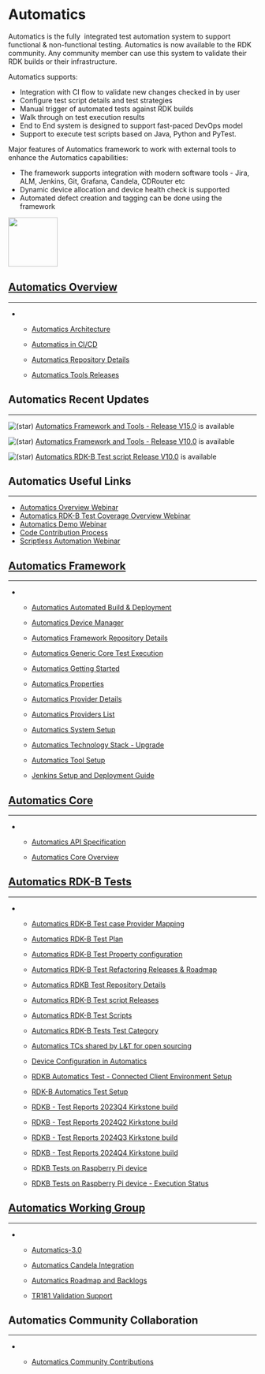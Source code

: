 # Automatics

Automatics is the fully  integrated test automation system to support
functional & non-functional testing. Automatics is now available to the
RDK community. Any community member can use this system to validate
their RDK builds or their infrastructure.

Automatics supports:

-   Integration with CI flow to validate new changes checked in by user
-   Configure test script details and test strategies
-   Manual trigger of automated tests against RDK builds
-   Walk through on test execution results
-   End to End system is designed to support fast-paced DevOps model
-   Support to execute test scripts based on Java, Python and PyTest.

Major features of Automatics framework to work with external tools to
enhance the Automatics capabilities:

-   The framework supports integration with modern software tools -
    Jira, ALM, Jenkins, Git, Grafana, Candela, CDRouter etc
-   Dynamic device allocation and device health check is supported
-   Automated defect creation and tagging can be done using the
    framework

  

  

  

  

  

[<span class="confluence-embedded-file-wrapper image-center-wrapper confluence-embedded-manual-size"><img
src="./Automatics%20Collaboration%20-%20RDK%20-%20RDK%20Central%20Wiki_files/automatics-logo.png"
class="confluence-embedded-image confluence-thumbnail image-center"
draggable="false"
data-image-src="/download/attachments/149882256/automatics-logo.png?version=1&amp;modificationDate=1642535337000&amp;api=v2"
data-unresolved-comment-count="0" data-linked-resource-id="188523227"
data-linked-resource-version="1" data-linked-resource-type="attachment"
data-linked-resource-default-alias="automatics-logo.png"
data-base-url="https://wiki.rdkcentral.com"
data-linked-resource-content-type="image/png"
data-linked-resource-container-id="149882256"
data-linked-resource-container-version="101" width="100" /></span>](https://wiki.rdkcentral.com/display/RDK/Automatics+RDKB+Tests+Validation+Setup)

## [Automatics Overview](https://wiki.rdkcentral.com/display/RDK/Automatics+Overview)

------------------------------------------------------------------------

-   -   <span class="no-children icon"></span>

        <span id="childrenspan182749352-1"
        class="plugin_pagetree_children_span"> [Automatics
        Architecture](https://wiki.rdkcentral.com/display/RDK/Automatics+Architecture)
        </span>

    -   <a
        href="https://wiki.rdkcentral.com/display/RDK/Automatics+Collaboration#"
        id="plusminus254399978-1"
        class="plugin_pagetree_childtoggle aui-icon aui-icon-small aui-iconfont-chevron-right"
        role="button" tabindex="0" data-type="toggle" data-page-id="254399978"
        data-tree-id="1" aria-expanded="false"
        aria-label="Expand item Automatics in CI/CD"></a>

        <span id="childrenspan254399978-1"
        class="plugin_pagetree_children_span"> [Automatics in
        CI/CD](https://wiki.rdkcentral.com/pages/viewpage.action?pageId=254399978)
        </span>

    -   <span class="no-children icon"></span>

        <span id="childrenspan188523202-1"
        class="plugin_pagetree_children_span"> [Automatics Repository
        Details](https://wiki.rdkcentral.com/display/RDK/Automatics+Repository+Details)
        </span>

    -   <a
        href="https://wiki.rdkcentral.com/display/RDK/Automatics+Collaboration#"
        id="plusminus193140722-1"
        class="plugin_pagetree_childtoggle aui-icon aui-icon-small aui-iconfont-chevron-right"
        role="button" tabindex="0" data-type="toggle" data-page-id="193140722"
        data-tree-id="1" aria-expanded="false"
        aria-label="Expand item Automatics Tools Releases"></a>

        <span id="childrenspan193140722-1"
        class="plugin_pagetree_children_span"> [Automatics Tools
        Releases](https://wiki.rdkcentral.com/display/RDK/Automatics+Tools+Releases)
        </span>

  

## Automatics Recent Updates

------------------------------------------------------------------------

<img
src="./Automatics%20Collaboration%20-%20RDK%20-%20RDK%20Central%20Wiki_files/star_yellow.svg"
class="emoticon emoticon-yellow-star" data-emoticon-name="yellow-star"
data-emoji-short-name=":yellow-star:" alt="(star)" /> <a
href="https://wiki.rdkcentral.com/pages/viewpage.action?spaceKey=ASP&amp;title=Automatics+Framework+and+Tools+-+Release+V15.0"
rel="nofollow">Automatics Framework and Tools - Release V15.0</a> is
available

<img
src="./Automatics%20Collaboration%20-%20RDK%20-%20RDK%20Central%20Wiki_files/star_yellow.svg"
class="emoticon emoticon-yellow-star" data-emoticon-name="yellow-star"
data-emoji-short-name=":yellow-star:" alt="(star)" /> <a
href="https://wiki.rdkcentral.com/display/ASP/Automatics+Framework+and+Tools+-+Release+V10.0"
rel="nofollow">Automatics Framework and Tools - Release V10.0</a> is
available

<img
src="./Automatics%20Collaboration%20-%20RDK%20-%20RDK%20Central%20Wiki_files/star_yellow.svg"
class="emoticon emoticon-yellow-star" data-emoticon-name="yellow-star"
data-emoji-short-name=":yellow-star:" alt="(star)" /> <a
href="https://wiki.rdkcentral.com/display/ASP/Automatics+RDK-B+Test+script+Release+V10.0"
rel="nofollow">Automatics RDK-B Test script Release V10.0</a> is
available

  

  

## Automatics Useful Links

------------------------------------------------------------------------

-   <a
    href="https://wiki.rdkcentral.com/courses/playcourse.action?course=198246499&amp;capsule=1"
    rel="nofollow">Automatics Overview Webinar</a>
-   <a
    href="https://wiki.rdkcentral.com/courses/playcourse.action?course=198251679&amp;capsule=1"
    rel="nofollow">Automatics RDK-B Test Coverage Overview Webinar</a>
-   <a
    href="https://wiki.rdkcentral.com/courses/playcourse.action?course=198254173&amp;capsule=7"
    rel="nofollow">Automatics Demo Webinar</a>
-   <a
    href="https://wiki.rdkcentral.com/display/RDK/Code+Contribution+Process"
    rel="nofollow">Code Contribution Process</a>
-   <a
    href="https://wiki.rdkcentral.com/display/WEBINARS/Scriptless+Automation+through+Automatics"
    rel="nofollow">Scriptless Automation Webinar</a>

  

  

## [Automatics Framework](https://wiki.rdkcentral.com/display/RDK/Automatics+Framework)

------------------------------------------------------------------------

-   -   <a
        href="https://wiki.rdkcentral.com/display/RDK/Automatics+Collaboration#"
        id="plusminus213599469-2"
        class="plugin_pagetree_childtoggle aui-icon aui-icon-small aui-iconfont-chevron-right"
        role="button" tabindex="0" data-type="toggle" data-page-id="213599469"
        data-tree-id="2" aria-expanded="false"
        aria-label="Expand item Automatics Automated Build &amp; Deployment"></a>

        <span id="childrenspan213599469-2"
        class="plugin_pagetree_children_span"> [Automatics Automated
        Build &
        Deployment](https://wiki.rdkcentral.com/pages/viewpage.action?pageId=213599469)
        </span>

    -   <a
        href="https://wiki.rdkcentral.com/display/RDK/Automatics+Collaboration#"
        id="plusminus193140589-2"
        class="plugin_pagetree_childtoggle aui-icon aui-icon-small aui-iconfont-chevron-right"
        role="button" tabindex="0" data-type="toggle" data-page-id="193140589"
        data-tree-id="2" aria-expanded="false"
        aria-label="Expand item Automatics Device Manager"></a>

        <span id="childrenspan193140589-2"
        class="plugin_pagetree_children_span"> [Automatics Device
        Manager](https://wiki.rdkcentral.com/display/RDK/Automatics+Device+Manager)
        </span>

    -   <span class="no-children icon"></span>

        <span id="childrenspan182749176-2"
        class="plugin_pagetree_children_span"> [Automatics Framework
        Repository
        Details](https://wiki.rdkcentral.com/display/RDK/Automatics+Framework+Repository+Details)
        </span>

    -   <span class="no-children icon"></span>

        <span id="childrenspan193145350-2"
        class="plugin_pagetree_children_span"> [Automatics Generic Core
        Test
        Execution](https://wiki.rdkcentral.com/display/RDK/Automatics+Generic+Core+Test+Execution)
        </span>

    -   <span class="no-children icon"></span>

        <span id="childrenspan182749377-2"
        class="plugin_pagetree_children_span"> [Automatics Getting
        Started](https://wiki.rdkcentral.com/display/RDK/Automatics+Getting+Started)
        </span>

    -   <span class="no-children icon"></span>

        <span id="childrenspan149883220-2"
        class="plugin_pagetree_children_span"> [Automatics
        Properties](https://wiki.rdkcentral.com/display/RDK/Automatics+Properties)
        </span>

    -   <span class="no-children icon"></span>

        <span id="childrenspan193144249-2"
        class="plugin_pagetree_children_span"> [Automatics Provider
        Details](https://wiki.rdkcentral.com/display/RDK/Automatics+Provider+Details)
        </span>

    -   <a
        href="https://wiki.rdkcentral.com/display/RDK/Automatics+Collaboration#"
        id="plusminus198248847-2"
        class="plugin_pagetree_childtoggle aui-icon aui-icon-small aui-iconfont-chevron-right"
        role="button" tabindex="0" data-type="toggle" data-page-id="198248847"
        data-tree-id="2" aria-expanded="false"
        aria-label="Expand item Automatics Providers List"></a>

        <span id="childrenspan198248847-2"
        class="plugin_pagetree_children_span"> [Automatics Providers
        List](https://wiki.rdkcentral.com/display/RDK/Automatics+Providers+List)
        </span>

    -   <span class="no-children icon"></span>

        <span id="childrenspan208045907-2"
        class="plugin_pagetree_children_span"> [Automatics System
        Setup](https://wiki.rdkcentral.com/display/RDK/Automatics+System+Setup)
        </span>

    -   <span class="no-children icon"></span>

        <span id="childrenspan300024916-2"
        class="plugin_pagetree_children_span"> [Automatics Technology
        Stack -
        Upgrade](https://wiki.rdkcentral.com/display/RDK/Automatics+Technology+Stack+-+Upgrade)
        </span>

    -   <span class="no-children icon"></span>

        <span id="childrenspan182749361-2"
        class="plugin_pagetree_children_span"> [Automatics Tool
        Setup](https://wiki.rdkcentral.com/display/RDK/Automatics+Tool+Setup)
        </span>

    -   <span class="no-children icon"></span>

        <span id="childrenspan367199796-2"
        class="plugin_pagetree_children_span"> [Jenkins Setup and
        Deployment
        Guide](https://wiki.rdkcentral.com/display/RDK/Jenkins+Setup+and+Deployment+Guide)
        </span>

  

## [Automatics Core](https://wiki.rdkcentral.com/display/RDK/Automatics+Core)

------------------------------------------------------------------------

-   -   <span class="no-children icon"></span>

        <span id="childrenspan149883231-3"
        class="plugin_pagetree_children_span"> [Automatics API
        Specification](https://wiki.rdkcentral.com/display/RDK/Automatics+API+Specification)
        </span>

    -   <span class="no-children icon"></span>

        <span id="childrenspan149883197-3"
        class="plugin_pagetree_children_span"> [Automatics Core
        Overview](https://wiki.rdkcentral.com/display/RDK/Automatics+Core+Overview)
        </span>

## [Automatics RDK-B Tests](https://wiki.rdkcentral.com/display/RDK/Automatics+RDK-B+Tests)

------------------------------------------------------------------------

-   -   <span class="no-children icon"></span>

        <span id="childrenspan198246933-4"
        class="plugin_pagetree_children_span"> [Automatics RDK-B Test
        case Provider
        Mapping](https://wiki.rdkcentral.com/display/RDK/Automatics+RDK-B+Test+case+Provider+Mapping)
        </span>

    -   <span class="no-children icon"></span>

        <span id="childrenspan188516785-4"
        class="plugin_pagetree_children_span"> [Automatics RDK-B Test
        Plan](https://wiki.rdkcentral.com/display/RDK/Automatics+RDK-B+Test+Plan)
        </span>

    -   <span class="no-children icon"></span>

        <span id="childrenspan182752555-4"
        class="plugin_pagetree_children_span"> [Automatics RDK-B Test
        Property
        configuration](https://wiki.rdkcentral.com/display/RDK/Automatics+RDK-B+Test+Property+configuration)
        </span>

    -   <span class="no-children icon"></span>

        <span id="childrenspan188516788-4"
        class="plugin_pagetree_children_span"> [Automatics RDK-B Test
        Refactoring Releases &
        Roadmap](https://wiki.rdkcentral.com/pages/viewpage.action?pageId=188516788)
        </span>

    -   <span class="no-children icon"></span>

        <span id="childrenspan149889279-4"
        class="plugin_pagetree_children_span"> [Automatics RDKB Test
        Repository
        Details](https://wiki.rdkcentral.com/display/RDK/Automatics+RDKB+Test+Repository+Details)
        </span>

    -   <a
        href="https://wiki.rdkcentral.com/display/RDK/Automatics+Collaboration#"
        id="plusminus175119758-4"
        class="plugin_pagetree_childtoggle aui-icon aui-icon-small aui-iconfont-chevron-right"
        role="button" tabindex="0" data-type="toggle" data-page-id="175119758"
        data-tree-id="4" aria-expanded="false"
        aria-label="Expand item Automatics RDK-B Test script Releases"></a>

        <span id="childrenspan175119758-4"
        class="plugin_pagetree_children_span"> [Automatics RDK-B Test
        script
        Releases](https://wiki.rdkcentral.com/display/RDK/Automatics+RDK-B+Test+script+Releases)
        </span>

    -   <span class="no-children icon"></span>

        <span id="childrenspan198261394-4"
        class="plugin_pagetree_children_span"> [Automatics RDK-B Test
        Scripts](https://wiki.rdkcentral.com/display/RDK/Automatics+RDK-B+Test+Scripts)
        </span>

    -   <span class="no-children icon"></span>

        <span id="childrenspan182752632-4"
        class="plugin_pagetree_children_span"> [Automatics RDK-B Tests
        Test
        Category](https://wiki.rdkcentral.com/display/RDK/Automatics+RDK-B+Tests+Test+Category)
        </span>

    -   <span class="no-children icon"></span>

        <span id="childrenspan275845454-4"
        class="plugin_pagetree_children_span"> [Automatics TCs shared by
        L&T for open
        sourcing](https://wiki.rdkcentral.com/pages/viewpage.action?pageId=275845454)
        </span>

    -   <span class="no-children icon"></span>

        <span id="childrenspan208046056-4"
        class="plugin_pagetree_children_span"> [Device Configuration in
        Automatics](https://wiki.rdkcentral.com/display/RDK/Device+Configuration+in+Automatics)
        </span>

    -   <span class="no-children icon"></span>

        <span id="childrenspan250773775-4"
        class="plugin_pagetree_children_span"> [RDKB Automatics Test -
        Connected Client Environment
        Setup](https://wiki.rdkcentral.com/display/RDK/RDKB+Automatics+Test+-+Connected+Client+Environment+Setup)
        </span>

    -   <span class="no-children icon"></span>

        <span id="childrenspan175119780-4"
        class="plugin_pagetree_children_span"> [RDK-B Automatics Test
        Setup](https://wiki.rdkcentral.com/display/RDK/RDK-B+Automatics+Test+Setup)
        </span>

    -   <span class="no-children icon"></span>

        <span id="childrenspan292337952-4"
        class="plugin_pagetree_children_span"> [RDKB - Test Reports
        2023Q4 Kirkstone
        build](https://wiki.rdkcentral.com/display/RDK/RDKB+-+Test+Reports+2023Q4+Kirkstone+build)
        </span>

    -   <span class="no-children icon"></span>

        <span id="childrenspan331493480-4"
        class="plugin_pagetree_children_span"> [RDKB - Test Reports
        2024Q2 Kirkstone
        build](https://wiki.rdkcentral.com/display/RDK/RDKB+-+Test+Reports+2024Q2+Kirkstone+build)
        </span>

    -   <span class="no-children icon"></span>

        <span id="childrenspan348403304-4"
        class="plugin_pagetree_children_span"> [RDKB - Test Reports
        2024Q3 Kirkstone
        build](https://wiki.rdkcentral.com/display/RDK/RDKB+-+Test+Reports+2024Q3+Kirkstone+build)
        </span>

    -   <span class="no-children icon"></span>

        <span id="childrenspan368379810-4"
        class="plugin_pagetree_children_span"> [RDKB - Test Reports
        2024Q4 Kirkstone
        build](https://wiki.rdkcentral.com/display/RDK/RDKB+-+Test+Reports+2024Q4+Kirkstone+build)
        </span>

    -   <span class="no-children icon"></span>

        <span id="childrenspan208045893-4"
        class="plugin_pagetree_children_span"> [RDKB Tests on Raspberry
        Pi
        device](https://wiki.rdkcentral.com/display/RDK/RDKB+Tests+on+Raspberry+Pi+device)
        </span>

    -   <span class="no-children icon"></span>

        <span id="childrenspan226377854-4"
        class="plugin_pagetree_children_span"> [RDKB Tests on Raspberry
        Pi device - Execution
        Status](https://wiki.rdkcentral.com/display/RDK/RDKB+Tests+on+Raspberry+Pi+device+-+Execution+Status)
        </span>

## [Automatics Working Group](https://wiki.rdkcentral.com/display/RDK/Automatics+Working+Group)

------------------------------------------------------------------------

-   -   <span class="no-children icon"></span>

        <span id="childrenspan250775356-5"
        class="plugin_pagetree_children_span">
        [Automatics-3.0](https://wiki.rdkcentral.com/display/RDK/Automatics-3.0)
        </span>

    -   <span class="no-children icon"></span>

        <span id="childrenspan226364855-5"
        class="plugin_pagetree_children_span"> [Automatics Candela
        Integration](https://wiki.rdkcentral.com/display/RDK/Automatics+Candela+Integration)
        </span>

    -   <a
        href="https://wiki.rdkcentral.com/display/RDK/Automatics+Collaboration#"
        id="plusminus213596473-5"
        class="plugin_pagetree_childtoggle aui-icon aui-icon-small aui-iconfont-chevron-right"
        role="button" tabindex="0" data-type="toggle" data-page-id="213596473"
        data-tree-id="5" aria-expanded="false"
        aria-label="Expand item Automatics Roadmap and Backlogs"></a>

        <span id="childrenspan213596473-5"
        class="plugin_pagetree_children_span"> [Automatics Roadmap and
        Backlogs](https://wiki.rdkcentral.com/display/RDK/Automatics+Roadmap+and+Backlogs)
        </span>

    -   <span class="no-children icon"></span>

        <span id="childrenspan213600994-5"
        class="plugin_pagetree_children_span"> [TR181 Validation
        Support](https://wiki.rdkcentral.com/display/RDK/TR181+Validation+Support)
        </span>

## Automatics Community Collaboration

------------------------------------------------------------------------

-   -   <span class="no-children icon"></span>

        <span id="childrenspan206308989-6"
        class="plugin_pagetree_children_span"> [Automatics Community
        Contributions](https://wiki.rdkcentral.com/display/RDK/Automatics+Community+Contributions)
        </span>